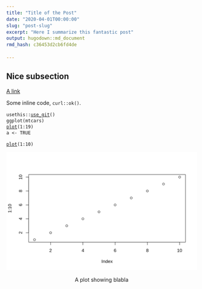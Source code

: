 ```yaml
---
title: "Title of the Post"
date: "2020-04-01T00:00:00"
slug: "post-slug"
excerpt: "Here I summarize this fantastic post"
output: hugodown::md_document
rmd_hash: c36453d2cb6fd4de

---
```


Nice subsection
---------------

[A link](https://masalmon.eu)

Some inline code, `curl::ok()`.

<div class="highlight">

<pre class='chroma'><code class='language-r' data-lang='r'><span class='k'>usethis</span>::<span class='nf'><a href='https://usethis.r-lib.org/reference/use_git.html'>use_git</a></span>()
<span class='nf'>ggplot</span>(<span class='k'>mtcars</span>)
<span class='nf'><a href='https://rdrr.io/r/graphics/plot.html'>plot</a></span>(<span class='m'>1</span><span class='o'>:</span><span class='m'>19</span>)
<span class='k'>a</span> <span class='o'>&lt;-</span> <span class='kc'>TRUE</span></code></pre>

</div>

<div class="highlight">

<pre class='chroma'><code class='language-r' data-lang='r'><span class='nf'><a href='https://rdrr.io/r/graphics/plot.html'>plot</a></span>(<span class='m'>1</span><span class='o'>:</span><span class='m'>10</span>)
</code></pre>

<div class="figure" style="text-align: center">

<img src="figs/unnamed-chunk-2-1.png" alt="A plot showing blabla" width="700px" />
<p class="caption">
A plot showing blabla
</p>

</div>

</div>


